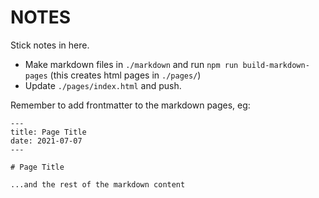 # NOTES

Stick notes in here.

- Make markdown files in `./markdown` and run `npm run build-markdown-pages` (this creates html pages in `./pages/`)
- Update `./pages/index.html` and push.

Remember to add frontmatter to the markdown pages, eg:

```
---
title: Page Title
date: 2021-07-07
---

# Page Title

...and the rest of the markdown content
```
